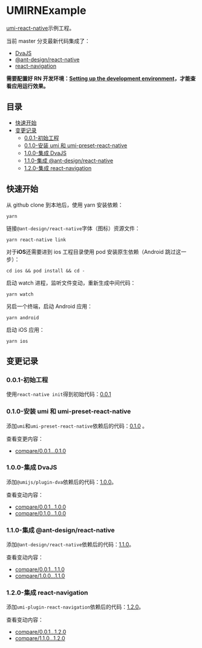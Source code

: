 # UMIRNExample

[umi-react-native](https://github.com/xuyuanxiang/umi-react-native#readme)示例工程。

当前 master 分支最新代码集成了：

- [DvaJS](https://dvajs.com/)
- [@ant-design/react-native](https://rn.mobile.ant.design/index-cn)
- [react-navigation](https://reactnavigation.org/)

**需要配置好 RN 开发环境：[Setting up the development environment](https://reactnative.dev/docs/environment-setup)，才能查看应用运行效果。**

## 目录

- [快速开始](#%E5%BF%AB%E9%80%9F%E5%BC%80%E5%A7%8B)
- [变更记录](#%E5%8F%98%E6%9B%B4%E8%AE%B0%E5%BD%95)
  - [0.0.1-初始工程](#001-%E5%88%9D%E5%A7%8B%E5%B7%A5%E7%A8%8B)
  - [0.1.0-安装 umi 和 umi-preset-react-native](#010-%E5%AE%89%E8%A3%85-umi-%E5%92%8C-umi-preset-react-native)
  - [1.0.0-集成 DvaJS](#100-%E9%9B%86%E6%88%90-dvajs)
  - [1.1.0-集成 @ant-design/react-native](#110-%E9%9B%86%E6%88%90-ant-designreact-native)
  - [1.2.0-集成 react-navigation](#120-%E9%9B%86%E6%88%90-react-navigation)

## 快速开始

从 github clone 到本地后，使用 yarn 安装依赖：

```npm
yarn
```

链接`@ant-design/react-native`字体（图标）资源文件：

```npm
yarn react-native link
```

对于**iOS**还需要进到 ios 工程目录使用 pod 安装原生依赖（Android 跳过这一步）：

```shell
cd ios && pod install && cd -
```

启动 watch 进程，监听文件变动，重新生成中间代码：

```npm
yarn watch
```

另启一个终端，启动 Android 应用：

```npm
yarn android
```

启动 iOS 应用：

```npm
yarn ios
```

## 变更记录

### 0.0.1-初始工程

使用`react-native init`得到初始代码：[0.0.1](https://github.com/xuyuanxiang/UMIRNExample/tree/0.0.1)

### 0.1.0-安装 umi 和 umi-preset-react-native

添加`umi`和`umi-preset-react-native`依赖后的代码：[0.1.0](https://github.com/xuyuanxiang/UMIRNExample/tree/0.1.0) 。

查看变更内容：

- [compare/0.0.1...0.1.0](https://github.com/xuyuanxiang/UMIRNExample/compare/0.0.1...0.1.0)

### 1.0.0-集成 DvaJS

添加`@umijs/plugin-dva`依赖后的代码：[1.0.0](https://github.com/xuyuanxiang/UMIRNExample/tree/1.0.0)。

查看变动内容：

- [compare/0.0.1...1.0.0](https://github.com/xuyuanxiang/UMIRNExample/compare/0.0.1...1.0.0)
- [compare/0.1.0...1.0.0](https://github.com/xuyuanxiang/UMIRNExample/compare/0.1.0...1.0.0)

### 1.1.0-集成 @ant-design/react-native

添加`@ant-design/react-native`依赖后的代码：[1.1.0](https://github.com/xuyuanxiang/UMIRNExample/tree/1.1.0)。

查看变动内容：

- [compare/0.0.1...1.1.0](https://github.com/xuyuanxiang/UMIRNExample/compare/0.0.1...1.1.0)
- [compare/1.0.0...1.1.0](https://github.com/xuyuanxiang/UMIRNExample/compare/1.0.0...1.1.0)

### 1.2.0-集成 react-navigation

添加`umi-plugin-react-navigation`依赖后的代码：[1.2.0](https://github.com/xuyuanxiang/UMIRNExample/tree/1.2.0)。

查看变动内容：

- [compare/0.0.1...1.2.0](https://github.com/xuyuanxiang/UMIRNExample/compare/0.0.1...1.2.0)
- [compare/1.1.0...1.2.0](https://github.com/xuyuanxiang/UMIRNExample/compare/1.0.0...1.2.0)
